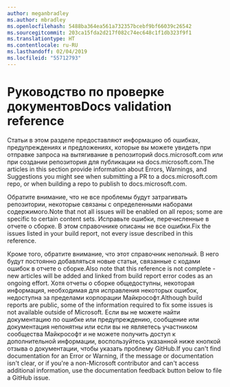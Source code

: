 ```yaml
---
author: meganbradley
ms.author: mbradley
ms.openlocfilehash: 5488ba364ea561a732357bcebf9bf66039c26542
ms.sourcegitcommit: 203ca15fda2d217f082c74ec648c1f1db323f9f1
ms.translationtype: HT
ms.contentlocale: ru-RU
ms.lasthandoff: 02/04/2019
ms.locfileid: "55712793"
---
```

# <a name="docs-validation-reference"></a><span data-ttu-id="eb344-101">Руководство по проверке документов</span><span class="sxs-lookup"><span data-stu-id="eb344-101">Docs validation reference</span></span>

<span data-ttu-id="eb344-102">Статьи в этом разделе предоставляют информацию об ошибках, предупреждениях и предложениях, которые вы можете увидеть при отправке запроса на вытягивание в репозиторий docs.microsoft.com или при создании репозитория для публикации на docs.microsoft.com.</span><span class="sxs-lookup"><span data-stu-id="eb344-102">The articles in this section provide information about Errors, Warnings, and Suggestions you might see when submitting a PR to a docs.microsoft.com repo, or when building a repo to publish to docs.microsoft.com.</span></span>

<span data-ttu-id="eb344-103">Обратите внимание, что не все проблемы будут затрагивать репозитории, некоторые связаны с определенными наборами содержимого.</span><span class="sxs-lookup"><span data-stu-id="eb344-103">Note that not all issues will be enabled on all repos; some are specific to certain content sets.</span></span> <span data-ttu-id="eb344-104">Исправьте ошибки, перечисленные в отчете о сборке. В этом справочнике описаны не все ошибки.</span><span class="sxs-lookup"><span data-stu-id="eb344-104">Fix the issues listed in your build report, not every issue described in this reference.</span></span>

<span data-ttu-id="eb344-105">Кроме того, обратите внимание, что этот справочник неполный. В него будут постоянно добавляться новые статьи, связанные с кодами ошибок в отчете о сборке.</span><span class="sxs-lookup"><span data-stu-id="eb344-105">Also note that this reference is not complete - new articles will be added and linked from build report error codes as an ongoing effort.</span></span> <span data-ttu-id="eb344-106">Хотя отчеты о сборке общедоступны, некоторая информация, необходимая для исправления некоторых ошибок, недоступна за пределами корпорации Майкрософт.</span><span class="sxs-lookup"><span data-stu-id="eb344-106">Although build reports are public, some of the information required to fix some issues is not available outside of Microsoft.</span></span> <span data-ttu-id="eb344-107">Если вы не можете найти документацию по ошибке или предупреждению, сообщение или документация непонятны или если вы не являетесь участником сообщества Майкрософт и не можете получить доступ к дополнительной информации, воспользуйтесь указанной ниже кнопкой отзыва о документации, чтобы указать проблему GitHub.</span><span class="sxs-lookup"><span data-stu-id="eb344-107">If you can't find documentation for an Error or Warning, if the message or documentation isn't clear, or if you're a non-Microsoft contributor and can't access additional information, use the documentation feedback button below to file a GitHub issue.</span></span>